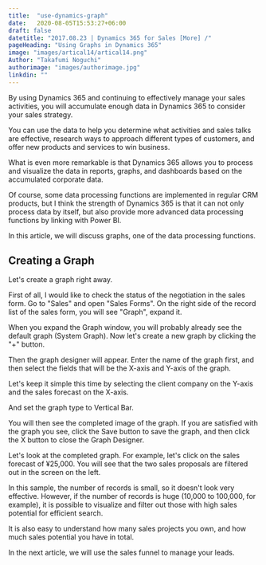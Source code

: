 ```yaml
---
title:  "use-dynamics-graph"
date:   2020-08-05T15:53:27+06:00
draft: false
datetitle: "2017.08.23 | Dynamics 365 for Sales [More] /"
pageHeading: "Using Graphs in Dynamics 365"
image: "images/artical14/artical14.png"
Author: "Takafumi Noguchi"
authorimage: "images/authorimage.jpg"
linkdin: ""
---
```

<!-- Intro  -->
By using Dynamics 365 and continuing to effectively manage your sales activities, you will accumulate enough data in Dynamics 365 to consider your sales strategy.

You can use the data to help you determine what activities and sales talks are effective, research ways to approach different types of customers, and offer new products and services to win business.

What is even more remarkable is that Dynamics 365 allows you to process and visualize the data in reports, graphs, and dashboards based on the accumulated corporate data.

Of course, some data processing functions are implemented in regular CRM products, but I think the strength of Dynamics 365 is that it can not only process data by itself, but also provide more advanced data processing functions by linking with Power BI.

In this article, we will discuss graphs, one of the data processing functions.

## Creating a Graph
Let's create a graph right away.

First of all, I would like to check the status of the negotiation in the sales form. Go to "Sales" and open "Sales Forms". On the right side of the record list of the sales form, you will see "Graph", expand it.
<!-- Image= graph1.png -->

When you expand the Graph window, you will probably already see the default graph (System Graph). Now let's create a new graph by clicking the "+" button.
<!-- Image= graph2.png -->

Then the graph designer will appear. Enter the name of the graph first, and then select the fields that will be the X-axis and Y-axis of the graph.
<!-- Image= graph3.png -->

Let's keep it simple this time by selecting the client company on the Y-axis and the sales forecast on the X-axis.
<!-- Image= graph4.png -->

And set the graph type to Vertical Bar.
<!-- Image= graph5.png -->

You will then see the completed image of the graph. If you are satisfied with the graph you see, click the Save button to save the graph, and then click the X button to close the Graph Designer.
<!-- Image= graph6.png -->

Let's look at the completed graph. For example, let's click on the sales forecast of ¥25,000. You will see that the two sales proposals are filtered out in the screen on the left.
<!-- Image= graph7.png -->

In this sample, the number of records is small, so it doesn't look very effective. However, if the number of records is huge (10,000 to 100,000, for example), it is possible to visualize and filter out those with high sales potential for efficient search.

It is also easy to understand how many sales projects you own, and how much sales potential you have in total.

In the next article, we will use the sales funnel to manage your leads.